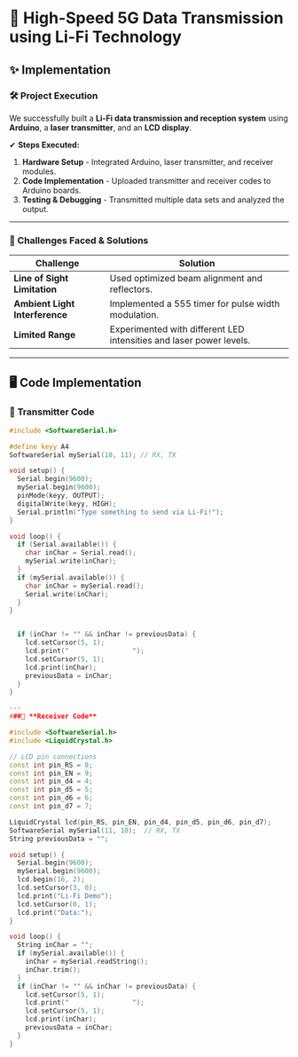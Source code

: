 # 📡 High-Speed 5G Data Transmission using Li-Fi Technology

## ✨ Implementation

### 🛠 Project Execution
We successfully built a **Li-Fi data transmission and reception system** using **Arduino**, a **laser transmitter**, and an **LCD display**.

✔ **Steps Executed:**
1. **Hardware Setup** - Integrated Arduino, laser transmitter, and receiver modules.
2. **Code Implementation** - Uploaded transmitter and receiver codes to Arduino boards.
3. **Testing & Debugging** - Transmitted multiple data sets and analyzed the output.

---

### 🚀 Challenges Faced & Solutions
| Challenge | Solution |
|-----------|----------|
| **Line of Sight Limitation** | Used optimized beam alignment and reflectors. |
| **Ambient Light Interference** | Implemented a 555 timer for pulse width modulation. |
| **Limited Range** | Experimented with different LED intensities and laser power levels. |

---

## 🖥️ Code Implementation

### 📡 **Transmitter Code**
```cpp
#include <SoftwareSerial.h>

#define keyy A4
SoftwareSerial mySerial(10, 11); // RX, TX

void setup() {
  Serial.begin(9600);
  mySerial.begin(9600);
  pinMode(keyy, OUTPUT);
  digitalWrite(keyy, HIGH);
  Serial.println("Type something to send via Li-Fi!");
}

void loop() {
  if (Serial.available()) {
    char inChar = Serial.read();
    mySerial.write(inChar);
  }
  if (mySerial.available()) {
    char inChar = mySerial.read();
    Serial.write(inChar);
  }
}


  if (inChar != "" && inChar != previousData) {
    lcd.setCursor(5, 1);
    lcd.print("                ");
    lcd.setCursor(5, 1);
    lcd.print(inChar);
    previousData = inChar;
  }
}

---
###📡 **Receiver Code**

#include <SoftwareSerial.h>
#include <LiquidCrystal.h>

// LCD pin connections
const int pin_RS = 8;
const int pin_EN = 9;
const int pin_d4 = 4;
const int pin_d5 = 5;
const int pin_d6 = 6;
const int pin_d7 = 7;

LiquidCrystal lcd(pin_RS, pin_EN, pin_d4, pin_d5, pin_d6, pin_d7);
SoftwareSerial mySerial(11, 10);  // RX, TX
String previousData = "";  

void setup() {
  Serial.begin(9600);
  mySerial.begin(9600);
  lcd.begin(16, 2);
  lcd.setCursor(3, 0);
  lcd.print("Li-Fi Demo");
  lcd.setCursor(0, 1);
  lcd.print("Data:");
}

void loop() {
  String inChar = "";
  if (mySerial.available()) {
    inChar = mySerial.readString();
    inChar.trim();
  }
  if (inChar != "" && inChar != previousData) {
    lcd.setCursor(5, 1);
    lcd.print("                ");
    lcd.setCursor(5, 1);
    lcd.print(inChar);
    previousData = inChar;
  }
}
